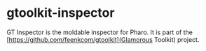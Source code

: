 # gtoolkit-inspector
GT Inspector is the moldable inspector for Pharo. It is part of the [https://github.com/feenkcom/gtoolkit](Glamorous Toolkit) project.

